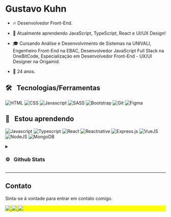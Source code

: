 <h1 align="left">Gustavo Kuhn</h1>

- 🔥 Desenvolvedor Front-End.

- 🔭 Atualmente aprendendo JavaScript, TypeScript, React e UI/UX Design!

- 🎓 Cursando Análise e Desenvolvimento de Sistemas na UNIVALI, Engenheiro Front-End na EBAC, Desenvolvedor JavaScript Full Stack na OneBitCode, Especialização em Desenvolvedor Front-End - UX/UI Designer na Origamid.

- 🎂 24 anos.

## 🛠 &nbsp; Tecnologias/Ferramentas

![HTML](https://img.shields.io/badge/HTML5-E34F26?style=for-the-badge&logo=html5&logoColor=white)
![CSS](https://img.shields.io/badge/CSS3-1572B6?style=for-the-badge&logo=css3&logoColor=white)
![Javascript](https://img.shields.io/badge/JavaScript-323330?style=for-the-badge&logo=javascript&logoColor=F7DF1E")
![SASS](https://img.shields.io/badge/Sass-CC6699?style=for-the-badge&logo=sass&logoColor=white)
![Bootstrap](https://img.shields.io/badge/Bootstrap-563D7C?style=for-the-badge&logo=bootstrap&logoColor=white)
![Git](https://img.shields.io/badge/Git-E34F26?style=for-the-badge&logo=git&logoColor=white)
![Figma](https://img.shields.io/badge/figma-%23F24E1E.svg?style=for-the-badge&logo=figma&logoColor=white)

## 🚀 &nbsp; Estou aprendendo

![Javascript](https://img.shields.io/badge/JavaScript-323330?style=for-the-badge&logo=javascript&logoColor=F7DF1E)
![Typescript](https://img.shields.io/badge/TypeScript-007ACC?style=for-the-badge&logo=typescript&logoColor=white)
![React](https://img.shields.io/badge/React-20232A?style=for-the-badge&logo=react&logoColor=61DAFB)
![Reactnative](https://img.shields.io/badge/React_Native-20232A?style=for-the-badge&logo=react&logoColor=61DAFB)
![Express.js](https://img.shields.io/badge/express.js-%23404d59.svg?style=for-the-badge&logo=express&logoColor=%2361DAFB)
![VueJS](https://img.shields.io/badge/Vue.js-35495E?style=for-the-badge&logo=vue.js&logoColor=4FC08D)
![NodeJS](https://img.shields.io/badge/node.js-43853D?style=for-the-badge&logo=node.js&logoColor=white)
![MongoDB](https://img.shields.io/badge/MongoDB-4EA94B?style=for-the-badge&logo=mongodb&logoColor=white)

<details>
  <summary><h3>⚙️ &nbsp; Github Stats </h3></summary>
<div>
<img width="390em" src="https://github-readme-stats.vercel.app/api?username=gustavohkuhn&show_icons=true&theme=tokyonight" alt="gustavohkuhn stats"/>
<img width="350em" src="https://github-readme-stats.vercel.app/api/top-langs/?username=gustavohkuhn&layout=compact&theme=tokyonight" alt="gustavohkuhn most languages"/>
  <p align="left"> <img src="https://komarev.com/ghpvc/?username=gustavohkuhn&color=red" alt="Profile views" /> </p>
<div>
</details>
  
---  
  ## Contato

Sinta-se à vontade para entrar em contato comigo.

<p align="left" style="background:yellow">
<a href="https://linkedin.com/in/gustavo-kuhn" target="_blank">
  <img src="https://img.shields.io/badge/LinkedIn-0077B5?style=for-the-badge&logo=linkedin&logoColor=white" />
</a>
<a href="mailto:gustavohk.dev@gmail.com" target="_blank">
  <img src="https://img.shields.io/badge/Gmail-D14836?style=for-the-badge&logo=gmail&logoColor=white" />
</a>
<a href="https://api.whatsapp.com/send?phone=5548920006055&text=Ol%C3%A1,%20tudo%20bem?%20Peguei%20seu%20contato%20no%20GitHub%20e%20gostaria%20de%20conversar%20com%20voc%C3%AA." target="_blank">
  <img src="https://img.shields.io/badge/WhatsApp-25D366?style=for-the-badge&logo=whatsapp&logoColor=white" />
</a>
</p>
  
